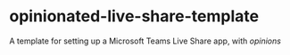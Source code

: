 # opinionated-live-share-template
A template for setting up a Microsoft Teams Live Share app, with _opinions_
